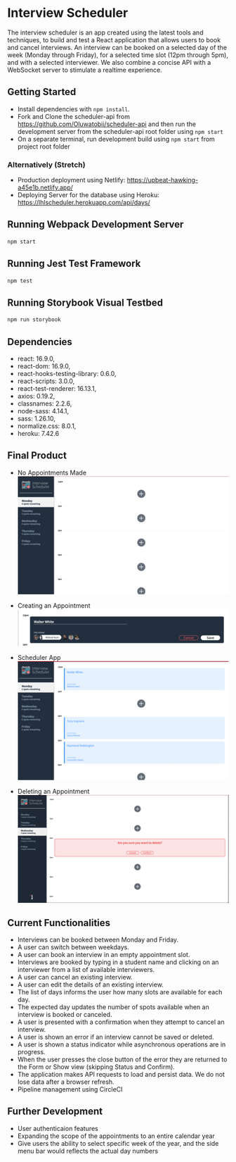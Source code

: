 # Interview Scheduler

The interview scheduler is an app created using the latest tools and techniques, to build and test a React application that allows users to book and cancel interviews. An interview can be booked on a selected day of the week (Monday through Friday), for a selected time slot (12pm through 5pm), and with a selected interviewer. We also combine a concise API with a WebSocket server to stimulate a realtime experience.

## Getting Started

- Install dependencies with `npm install`.
- Fork and Clone the scheduler-api from <https://github.com/Oluwatobii/scheduler-api> and then run the development server from the scheduler-api root folder using `npm start`
- On a separate terminal, run development build using `npm start` from project root folder

### Alternatively (Stretch)

- Production deployment using Netlify: <https://upbeat-hawking-a45e1b.netlify.app/>
- Deploying Server for the database using Heroku: <https://lhlscheduler.herokuapp.com/api/days/>

## Running Webpack Development Server

```sh
npm start
```

## Running Jest Test Framework

```sh
npm test
```

## Running Storybook Visual Testbed

```sh
npm run storybook
```

## Dependencies

- react: 16.9.0,
- react-dom: 16.9.0,
- react-hooks-testing-library: 0.6.0,
- react-scripts: 3.0.0,
- react-test-renderer: 16.13.1,
- axios: 0.19.2,
- classnames: 2.2.6,
- node-sass: 4.14.1,
- sass: 1.26.10,
- normalize.css: 8.0.1,
- heroku: 7.42.6

## Final Product

- No Appointments Made
  !["No Appointments Made"](public/images/empty.png)

- Creating an Appointment
  !["Creating an Appointment"](public/images/create.png)

- Scheduler App
  !["UI"](public/images/UI.png)

- Deleting an Appointment
  !["Deleting an Appointment"](public/images/confirm.png)

## Current Functionalities

- Interviews can be booked between Monday and Friday.
- A user can switch between weekdays.
- A user can book an interview in an empty appointment slot.
- Interviews are booked by typing in a student name and clicking on an interviewer from a list of available interviewers.
- A user can cancel an existing interview.
- A user can edit the details of an existing interview.
- The list of days informs the user how many slots are available for each day.
- The expected day updates the number of spots available when an interview is booked or canceled.
- A user is presented with a confirmation when they attempt to cancel an interview.
- A user is shown an error if an interview cannot be saved or deleted.
- A user is shown a status indicator while asynchronous operations are in progress.
- When the user presses the close button of the error they are returned to the Form or Show view (skipping Status and Confirm).
- The application makes API requests to load and persist data. We do not lose data after a browser refresh.
- Pipeline management using CircleCI

## Further Development

- User authenticaion features
- Expanding the scope of the appointments to an entire calendar year
- Give users the ability to select specific week of the year, and the side menu bar would reflects the actual day numbers
